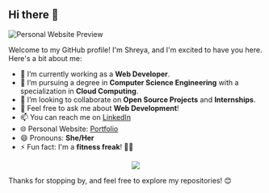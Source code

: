 ## Hi there 👋

![Personal Website Preview](images/portfolio.png)

Welcome to my GitHub profile! I'm Shreya, and I'm excited to have you here. Here's a bit about me:

- 🔭 I’m currently working as a **Web Developer**.
- 🌱 I’m pursuing a degree in **Computer Science Engineering** with a specialization in **Cloud Computing**.
- 👯 I’m looking to collaborate on **Open Source Projects** and **Internships**.
- 💬 Feel free to ask me about **Web Development**!
- 📫 You can reach me on [LinkedIn](https://www.linkedin.com/in/shreya-k-955819221/)
- 🌐 Personal Website: [Portfolio](https://inquisitive-moxie-46e9e2.netlify.app)
- 😄 Pronouns: **She/Her**
- ⚡ Fun fact: I'm a **fitness freak**! 🏋️‍♀️

<p align="center">
  <a href="#">
      <img src="https://api.visitorbadge.io/api/VisitorHit?user=shreyakumari0911&countColor=%237B1E7A" />
   </a>
</p>

Thanks for stopping by, and feel free to explore my repositories! 😊
